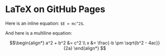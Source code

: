 # LaTeX on GitHub Pages

Here is an inline equation: `$E = mc^2$`.

And here is a multiline equation:

```math
\begin{align*}
    a^2 + b^2 &= c^2 \\
    x &= \frac{-b \pm \sqrt{b^2 - 4ac}}{2a}
\end{align*}

